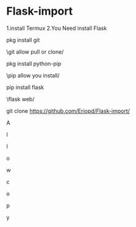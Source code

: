 # Flask-import
1.install Termux
2.You Need install Flask

pkg install git

\git allow pull or clone/

pkg install python-pip

\pip allow you install/

pip install flask

\flask web/

git clone https://github.com/Eriopd/Flask-import/

A

l

l

o

w

c

o

p

y
